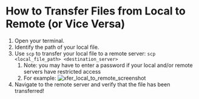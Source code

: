 # How to Transfer Files from Local to Remote (or Vice Versa)
1. Open your terminal.
2. Identify the path of your local file.
3. Use `scp` to transfer your local file to a remote server: `scp <local_file_path> <destination_server>`
    1. Note: you may have to enter a password if your local and/or remote servers have restricted      access
    2. For example: ![xfer_local_to_remote_screenshot](https://github.com/kaylahudson/biol3411/assets/80914229/c3a66c75-6432-4902-a52b-466e591730c1)
4. Navigate to the remote server and verify that the file has been transferred!
